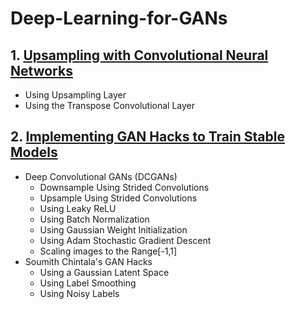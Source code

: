 # Deep-Learning-for-GANs

## 1. [Upsampling with Convolutional Neural Networks](https://github.com/kuluruvineeth/Deep-Learning-for-GANs/blob/main/Upsampling%20with%20Convolutional%20Neural%20Networks.ipynb)
   * Using Upsampling Layer
   * Using the Transpose Convolutional Layer

## 2. [Implementing GAN Hacks to Train Stable Models](https://github.com/kuluruvineeth/Deep-Learning-for-GANs/blob/main/Implementing%20GAN%20Hacks%20to%20Train%20Stable%20Models.ipynb)
   * Deep Convolutional GANs (DCGANs)
      * Downsample Using Strided Convolutions
      * Upsample Using Strided Convolutions
      * Using Leaky ReLU
      * Using Batch Normalization
      * Using Gaussian Weight Initialization
      * Using Adam Stochastic Gradient Descent
      * Scaling images to the Range[-1,1]
   * Soumith Chintala's GAN Hacks
      * Using a Gaussian Latent Space
      * Using Label Smoothing
      * Using Noisy Labels
